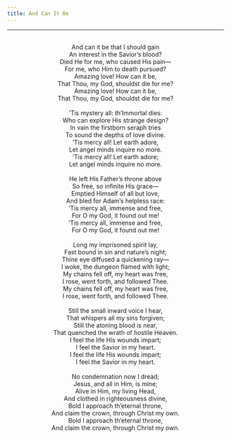 ```yaml
---
title: And Can It Be
---
```


---
<center>
<br/>
And can it be that I should gain<br/>
An interest in the Savior’s blood?<br/>
Died He for me, who caused His pain—<br/>
For me, who Him to death pursued?<br/>
Amazing love! How can it be,<br/>
That Thou, my God, shouldst die for me?<br/>
Amazing love! How can it be,<br/>
That Thou, my God, shouldst die for me?<br/>
<br/>
’Tis mystery all: th’Immortal dies:<br/>
Who can explore His strange design?<br/>
In vain the firstborn seraph tries<br/>
To sound the depths of love divine.<br/>
’Tis mercy all! Let earth adore,<br/>
Let angel minds inquire no more.<br/>
’Tis mercy all! Let earth adore;<br/>
Let angel minds inquire no more.<br/>
<br/>
He left His Father’s throne above<br/>
So free, so infinite His grace—<br/>
Emptied Himself of all but love,<br/>
And bled for Adam’s helpless race:<br/>
’Tis mercy all, immense and free,<br/>
For O my God, it found out me!<br/>
’Tis mercy all, immense and free,<br/>
For O my God, it found out me!<br/>
<br/>
Long my imprisoned spirit lay,<br/>
Fast bound in sin and nature’s night;<br/>
Thine eye diffused a quickening ray—<br/>
I woke, the dungeon flamed with light;<br/>
My chains fell off, my heart was free,<br/>
I rose, went forth, and followed Thee.<br/>
My chains fell off, my heart was free,<br/>
I rose, went forth, and followed Thee.<br/>
<br/>
Still the small inward voice I hear,<br/>
That whispers all my sins forgiven;<br/>
Still the atoning blood is near,<br/>
That quenched the wrath of hostile Heaven.<br/>
I feel the life His wounds impart;<br/>
I feel the Savior in my heart.<br/>
I feel the life His wounds impart;<br/>
I feel the Savior in my heart.<br/>
<br/>
No condemnation now I dread;<br/>
Jesus, and all in Him, is mine;<br/>
Alive in Him, my living Head,<br/>
And clothed in righteousness divine,<br/>
Bold I approach th’eternal throne,<br/>
And claim the crown, through Christ my own.<br/>
Bold I approach th’eternal throne,<br/>
And claim the crown, through Christ my own.<br/>

</center>